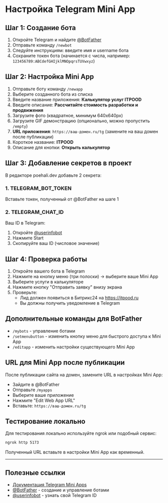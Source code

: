 # Настройка Telegram Mini App

## Шаг 1: Создание бота

1. Откройте Telegram и найдите [@BotFather](https://t.me/botfather)
2. Отправьте команду `/newbot`
3. Следуйте инструкциям: введите имя и username бота
4. Сохраните токен бота (начинается с числа, например: `123456789:ABCdefGHIjklMNOpqrsTUVwxyz`)

## Шаг 2: Настройка Mini App

1. Отправьте боту команду `/newapp`
2. Выберите созданного бота из списка
3. Введите название приложения: **Калькулятор услуг ITPOOD**
4. Введите описание: **Рассчитайте стоимость разработки и продвижения**
5. Загрузите фото (квадратное, минимум 640x640px)
6. Загрузите GIF демонстрацию (опционально, можно пропустить `/empty`)
7. **URL приложения**: `https://ваш-домен.ru/tg` (замените на ваш домен после публикации)
8. Короткое название: **ITPOOD**
9. Описание для кнопки: **Открыть калькулятор**

## Шаг 3: Добавление секретов в проект

В редакторе poehali.dev добавьте 2 секрета:

### 1. TELEGRAM_BOT_TOKEN
Вставьте токен, полученный от @BotFather на шаге 1

### 2. TELEGRAM_CHAT_ID
Ваш ID в Telegram:
1. Откройте [@userinfobot](https://t.me/userinfobot)
2. Нажмите Start
3. Скопируйте ваш ID (числовое значение)

## Шаг 4: Проверка работы

1. Откройте вашего бота в Telegram
2. Нажмите на кнопку меню (три полоски) → выберите ваше Mini App
3. Выберите услуги в калькуляторе
4. Нажмите кнопку "Отправить заявку" внизу экрана
5. Проверьте:
   - Лид должен появиться в Битрикс24 на https://itpood.ru
   - Вы должны получить уведомление в Telegram

## Дополнительные команды для BotFather

- `/mybots` - управление ботами
- `/setmenubutton` - изменить кнопку меню для быстрого доступа к Mini App
- `/editapp` - изменить настройки существующего Mini App

## URL для Mini App после публикации

После публикации сайта на домен, замените URL в настройках Mini App:
- Зайдите в @BotFather
- Отправьте `/myapps`
- Выберите ваше приложение
- Нажмите "Edit Web App URL"
- Вставьте: `https://ваш-домен.ru/tg`

## Тестирование локально

Для тестирования локально используйте ngrok или подобный сервис:
```bash
ngrok http 5173
```
Полученный URL вставьте в настройки Mini App как временный.

---

## Полезные ссылки

- [Документация Telegram Mini Apps](https://core.telegram.org/bots/webapps)
- [@BotFather](https://t.me/botfather) - создание и управление ботами
- [@userinfobot](https://t.me/userinfobot) - узнать свой Telegram ID
